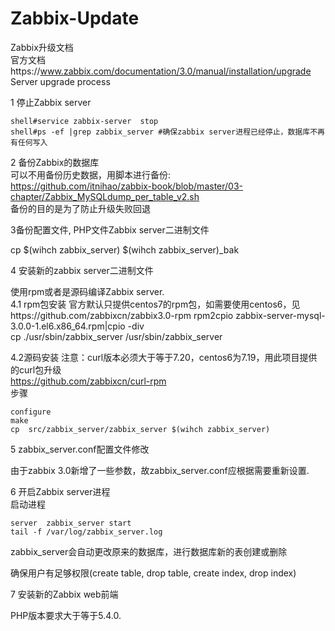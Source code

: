 # Zabbix-Update
Zabbix升级文档   
官方文档https://www.zabbix.com/documentation/3.0/manual/installation/upgrade   
Server upgrade process

1 停止Zabbix server
```
shell#service zabbix-server  stop
shell#ps -ef |grep zabbix_server #确保zabbix server进程已经停止，数据库不再有任何写入
```

2 备份Zabbix的数据库    
可以不用备份历史数据，用脚本进行备份:    
https://github.com/itnihao/zabbix-book/blob/master/03-chapter/Zabbix_MySQLdump_per_table_v2.sh  
备份的目的是为了防止升级失败回退   

3备份配置文件, PHP文件Zabbix server二进制文件    

cp  $(wihch zabbix_server)  $(wihch zabbix_server)_bak  

4 安装新的zabbix server二进制文件   

使用rpm或者是源码编译Zabbix server.  
4.1  rpm包安装
官方默认只提供centos7的rpm包，如需要使用centos6，见https://github.com/zabbixcn/zabbix3.0-rpm 
rpm2cpio zabbix-server-mysql-3.0.0-1.el6.x86_64.rpm|cpio -div  
cp ./usr/sbin/zabbix_server /usr/sbin/zabbix_server 

4.2源码安装
注意：curl版本必须大于等于7.20，centos6为7.19，用此项目提供的curl包升级   
https://github.com/zabbixcn/curl-rpm   
步骤      
```
configure  
make 
cp  src/zabbix_server/zabbix_server $(wihch zabbix_server) 
```

5 zabbix_server.conf配置文件修改   

由于zabbix 3.0新增了一些参数，故zabbix_server.conf应根据需要重新设置.   

6 开启Zabbix server进程   
启动进程  
```
server  zabbix_server start
tail -f /var/log/zabbix_server.log
```
zabbix_server会自动更改原来的数据库，进行数据库新的表创建或删除   

确保用户有足够权限(create table, drop table, create index, drop index)  

7 安装新的Zabbix web前端   

PHP版本要求大于等于5.4.0.   
